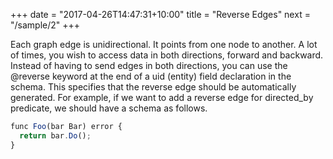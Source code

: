 +++
date = "2017-04-26T14:47:31+10:00"
title = "Reverse Edges"
next = "/sample/2"
+++

Each graph edge is unidirectional. It points from one node to another. A lot of times, you wish to access data in both directions, forward and backward. Instead of having to send edges in both directions, you can use the @reverse keyword at the end of a uid (entity) field declaration in the schema. This specifies that the reverse edge should be automatically generated. For example, if we want to add a reverse edge for directed_by predicate, we should have a schema as follows.

```js
func Foo(bar Bar) error {
  return bar.Do();
}
```
